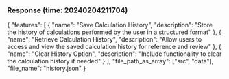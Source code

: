 ### Response (time: 20240204211704)

{
  "features": [
    {
      "name": "Save Calculation History",
      "description": "Store the history of calculations performed by the user in a structured format"
    },
    {
      "name": "Retrieve Calculation History",
      "description": "Allow users to access and view the saved calculation history for reference and review"
    },
    {
      "name": "Clear History Option",
      "description": "Include functionality to clear the calculation history if needed"
    }
  ],
  "file_path_as_array": ["src", "data"],
  "file_name": "history.json"
}